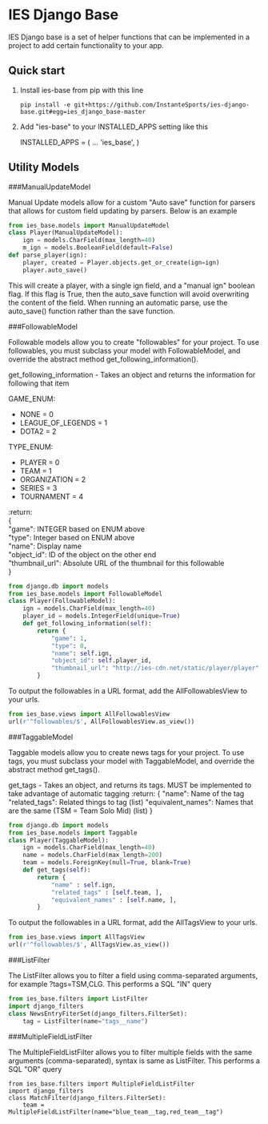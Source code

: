 IES Django Base
=============

IES Django base is a set of helper functions that can be implemented in a
project to add certain functionality to your app.

Quick start
-----------

1. Install ies-base from pip with this line
    ```
    pip install -e git+https://github.com/InstanteSports/ies-django-base.git#egg=ies_django_base-master
    ```
2. Add "ies-base" to your INSTALLED_APPS setting like this

    INSTALLED_APPS = (
        ...
        'ies_base',
    )
    
Utility Models
--------------

###ManualUpdateModel

Manual Update models allow for a custom "Auto save" function for parsers that
allows for custom field updating by parsers. Below is an example

```python
from ies_base.models import ManualUpdateModel
class Player(ManualUpdateModel):
    ign = models.CharField(max_length=40)
    m_ign = models.BooleanField(default=False)
def parse_player(ign):
    player, created = Player.objects.get_or_create(ign=ign)
    player.auto_save()
```

This will create a player, with a single ign field, and a "manual ign" boolean
flag. If this flag is True, then the auto_save function will avoid overwriting 
the content of the field.
When running an automatic parse, use the auto_save() function rather than
the save function.


###FollowableModel

Followable models allow you to create "followables" for your project. To use 
followables, you must subclass your model with FollowableModel, and override 
the abstract method get_following_information().

get_following_information -
Takes an object and returns the information for following that item

GAME_ENUM:
- NONE = 0
- LEAGUE_OF_LEGENDS = 1
- DOTA2 = 2

TYPE_ENUM:
- PLAYER = 0
- TEAM = 1
- ORGANIZATION = 2
- SERIES = 3
- TOURNAMENT = 4

:return:  
{  
    "game": INTEGER based on ENUM above  
    "type": Integer based on ENUM above  
    "name": Display name  
    "object_id": ID of the object on the other end  
    "thumbnail_url": Absolute URL of the thumbnail for this followable  
}  


```python
from django.db import models
from ies_base.models import FollowableModel
class Player(FollowableModel):
    ign = models.CharField(max_length=40)
    player_id = models.IntegerField(unique=True)
    def get_following_information(self):
        return {
            "game": 1,
            "type": 0,
            "name": self.ign,
            "object_id": self.player_id,
            "thumbnail_url": "http://ies-cdn.net/static/player/player" + str(self.player_id) + ".jpg"
        }
```

To output the followables in a URL format, add the AllFollowablesView to your urls.
```python
from ies_base.views import AllFollowablesView
url(r'^followables/$', AllFollowablesView.as_view())
```

###TaggableModel

Taggable models allow you to create news tags for your project. To use 
tags, you must subclass your model with TaggableModel, and override 
the abstract method get_tags().

get_tags -
Takes an object, and returns its tags. MUST be implemented to take advantage of automatic tagging
:return:
{
    "name": Name of the tag
    "related_tags": Related things to tag (list)
    "equivalent_names": Names that are the same (TSM = Team Solo Mid) (list)
}


```python
from django.db import models
from ies_base.models import Taggable 
class Player(TaggableModel):
    ign = models.CharField(max_length=40)
    name = models.CharField(max_length=200)
    team = models.ForeignKey(null=True, blank=True)
    def get_tags(self):
        return {
            "name" : self.ign,
            "related_tags" : [self.team, ],
            "equivalent_names" : [self.name, ],
        }
```

To output the followables in a URL format, add the AllTagsView to your urls.
```python
from ies_base.views import AllTagsView
url(r'^followables/$', AllTagsView.as_view())
```

###ListFilter

The ListFilter allows you to filter a field using comma-separated arguments, 
for example ?tags=TSM,CLG. This performs a SQL "IN" query

```python
from ies_base.filters import ListFilter
import django_filters
class NewsEntryFiterSet(django_filters.FilterSet):
    tag = ListFilter(name="tags__name")
```

###MultipleFieldListFilter

The MultipleFieldListFilter allows you to filter multiple fields with the same 
arguments (comma-separated), syntax is same as ListFilter. This performs a SQL 
"OR" query

```
from ies_base.filters import MultipleFieldListFilter
import django_filters
class MatchFilter(django_filters.FilterSet):
    team = MultipleFieldListFilter(name="blue_team__tag,red_team__tag")
```